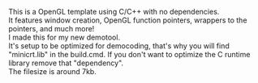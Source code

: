 This is a OpenGL template using C/C++ with no dependencies.  
It features window creation, OpenGL function pointers, wrappers to the pointers, and much more!  
I made this for my new demotool.  
It's setup to be optimized for democoding, that's why you will find "minicrt.lib" in the build.cmd. If you don't want to optimize the C runtime library remove that "dependency".  
The filesize is around 7kb.
